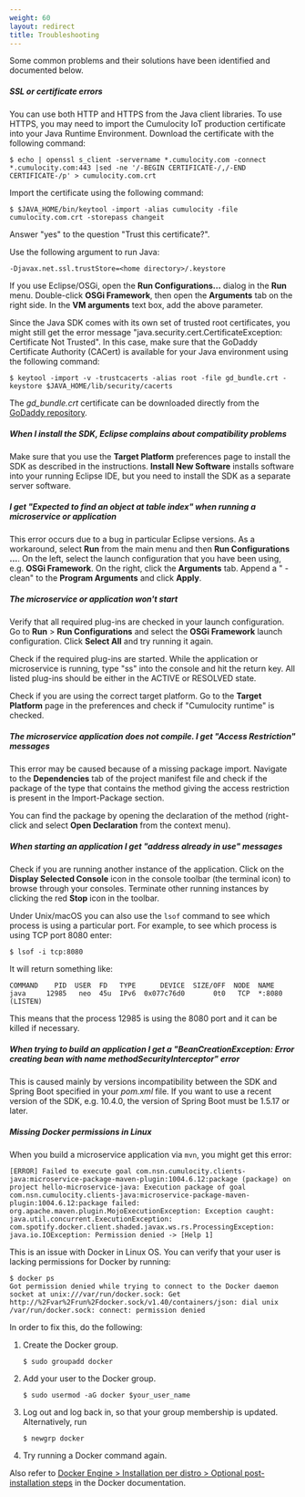 ```yaml
---
weight: 60
layout: redirect
title: Troubleshooting
---
```


Some common problems and their solutions have been identified and documented below.

##### SSL or certificate errors

You can use both HTTP and HTTPS from the Java client libraries. To use HTTPS, you may need to import the Cumulocity IoT production certificate into your Java Runtime Environment. Download the certificate with the following command:

```shell
$ echo | openssl s_client -servername *.cumulocity.com -connect *.cumulocity.com:443 |sed -ne '/-BEGIN CERTIFICATE-/,/-END CERTIFICATE-/p' > cumulocity.com.crt
```

Import the certificate using the following command:

```shell
$ $JAVA_HOME/bin/keytool -import -alias cumulocity -file cumulocity.com.crt -storepass changeit
```

Answer "yes" to the question "Trust this certificate?".

Use the following argument to run Java:

```shell
-Djavax.net.ssl.trustStore=<home directory>/.keystore
```

If you use Eclipse/OSGi, open the **Run Configurations...** dialog in the **Run** menu. Double-click **OSGi Framework**, then open the **Arguments** tab on the right side. In the **VM arguments** text box, add the above parameter.

Since the Java SDK comes with its own set of trusted root certificates, you might still get the error message "java.security.cert.CertificateException: Certificate Not Trusted". In this case, make sure that the GoDaddy Certificate Authority (CACert) is available for your Java environment using the following command:

```shell
$ keytool -import -v -trustcacerts -alias root -file gd_bundle.crt -keystore $JAVA_HOME/lib/security/cacerts
```

The *gd\_bundle.crt* certificate can be downloaded directly from the [GoDaddy repository](https://certs.godaddy.com/anonymous/repository.pki).

##### When I install the SDK, Eclipse complains about compatibility problems

Make sure that you use the **Target Platform** preferences page to install the SDK as described in the instructions. **Install New Software** installs software into your running Eclipse IDE, but you need to install the SDK as a separate server software.

##### I get "Expected to find an object at table index" when running a microservice or application

This error occurs due to a bug in particular Eclipse versions. As a workaround, select **Run** from the main menu and then **Run Configurations ...**. On the left, select the launch configuration that you have been using, e.g. **OSGi Framework**. On the right, click the **Arguments** tab. Append a " -clean" to the **Program Arguments** and click **Apply**.

##### The microservice or application won't start

Verify that all required plug-ins are checked in your launch configuration. Go to **Run** > **Run Configurations** and select the **OSGi Framework** launch configuration. Click **Select All** and try running it again.

Check if the required plug-ins are started. While the application or microservice is running, type "ss" into the console and hit the return key. All listed plug-ins should be either in the ACTIVE or RESOLVED state.

Check if you are using the correct target platform. Go to the **Target Platform** page in the preferences and check if "Cumulocity runtime" is checked.

##### The microservice application does not compile. I get "Access Restriction" messages

This error may be caused because of a missing package import. Navigate to the **Dependencies** tab of the project manifest file and check if the package of the type that contains the method giving the access restriction is present in the Import-Package section.

You can find the package by opening the declaration of the method (right-click and select **Open Declaration** from the context menu).

##### When starting an application I get "address already in use" messages

Check if you are running another instance of the application. Click on the **Display Selected Console** icon in the console toolbar (the terminal icon) to browse through your consoles. Terminate other running instances by clicking the red **Stop** icon in the toolbar.

Under Unix/macOS you can also use the `lsof` command to see which process is using a particular port. For example, to see which process is using TCP port 8080 enter:

```shell
$ lsof -i tcp:8080
```

It will return something like:

```shell
COMMAND    PID  USER  FD   TYPE      DEVICE  SIZE/OFF  NODE  NAME
java     12985   neo  45u  IPv6  0x077c76d0       0t0   TCP  *:8080 (LISTEN)
```

This means that the process 12985 is using the 8080 port and it can be killed if necessary.

##### When trying to build an application I get a "BeanCreationException: Error creating bean with name methodSecurityInterceptor" error

This is caused mainly by versions incompatibility between the SDK and Spring Boot specified in your _pom.xml_ file. If you want to use a recent version of the SDK, e.g. 10.4.0, the version of Spring Boot must be 1.5.17 or later.

##### Missing Docker permissions in Linux

When you build a microservice application via `mvn`, you might get this error:

```shell
[ERROR] Failed to execute goal com.nsn.cumulocity.clients-java:microservice-package-maven-plugin:1004.6.12:package (package) on project hello-microservice-java: Execution package of goal com.nsn.cumulocity.clients-java:microservice-package-maven-plugin:1004.6.12:package failed: org.apache.maven.plugin.MojoExecutionException: Exception caught: java.util.concurrent.ExecutionException: com.spotify.docker.client.shaded.javax.ws.rs.ProcessingException: java.io.IOException: Permission denied -> [Help 1]
```

This is an issue with Docker in Linux OS.
You can verify that your user is lacking permissions for Docker by running:

```shell
$ docker ps
Got permission denied while trying to connect to the Docker daemon socket at unix:///var/run/docker.sock: Get http://%2Fvar%2Frun%2Fdocker.sock/v1.40/containers/json: dial unix /var/run/docker.sock: connect: permission denied
```

In order to fix this, do the following:

1. Create the Docker group.

   ```shell
   $ sudo groupadd docker
   ```

2. Add your user to the Docker group.

   ```shell
   $ sudo usermod -aG docker $your_user_name
   ```

3. Log out and log back in, so that your group membership is updated. Alternatively, run

   ```shell
   $ newgrp docker
   ```

4. Try running a Docker command again.

Also refer to [Docker Engine > Installation per distro > Optional post-installation steps](https://docs.docker.com/engine/install/linux-postinstall/) in the Docker documentation.
